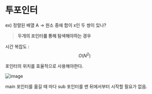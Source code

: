 # 투포인터

ex) 정렬된 배열 A -> 원소 중에 합이 x인 두 쌍이 있나?

> **두개의 포인터를 통해 탐색해야하는 경우**

시간 복잡도 : $$O(N^2)$$

포인터의 위치를 효율적으로 사용해야한다.

![image](https://github.com/user-attachments/assets/5f288001-97cc-4b8b-8cf4-6a1865413b34)


main 포인터를 옮길 때 마다 sub 포인터를 맨 뒤에서부터 시작할 필요가 없음.
